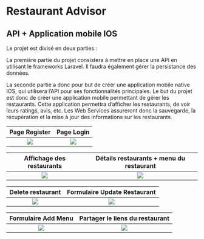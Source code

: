 # Restaurant Advisor

## API + Application mobile IOS

Le projet est divisé en deux parties :

La première partie du projet consistera à mettre en place une API en utilisant le frameworks Laravel. Il faudra également gérer la persistance des données. 

La seconde partie a donc pour but de créer une application mobile native IOS, qui utilisera l’API pour ses fonctionnalités principales.
Le but du projet est donc de créer une application mobile permettant de gérer les restaurants. Cette application permettra d’afficher les restaurants, de voir leurs ratings, avis, etc. Les Web Services assureront donc la sauvegarde, la récupération et la mise à jour des informations sur les restaurants.




|            Page Register             |              Page Login              |
|:------------------------------------:|:------------------------------------:|
| ![](https://i.imgur.com/C7ZcSrS.png) | ![](https://i.imgur.com/Gcr5SnW.png) |

|      Affichage des restaurants       | Détails restaurants + menu du restaurant |
|:------------------------------------:|:----------------------------------------:|
| ![](https://i.imgur.com/vo6M8ef.jpg) |   ![](https://i.imgur.com/6sDaAca.jpg)   |

|          Delete restaurant           |     Formulaire Update Restaurant     |
|:------------------------------------:|:------------------------------------:|
| ![](https://i.imgur.com/d7VO3tS.jpg) | ![](https://i.imgur.com/jmHXMXK.png) |

|         Formulaire Add Menu          |   Partager le liens du restaurant    |
|:------------------------------------:|:------------------------------------:|
| ![](https://i.imgur.com/n0TQ18d.png) | ![](https://i.imgur.com/4QaEE0p.jpg) |


